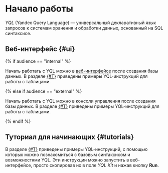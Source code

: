 # Начало работы

*YQL* (Yandex Query Language) — универсальный декларативный язык запросов к системам хранения
и обработки данных, основанный на SQL синтаксисе.

## Веб-интерфейс {#ui}

{% if audience == "internal" %}

Начать работать с YQL можно в [веб-интерфейсе](https://yql.yandex-team.ru/Tutorial/ydb_01_Create_demo_tables) после создания базы данных. В разделе [{#T}](../../quickstart.md#replace-data) приведены примеры YQL-инструкций для работы с таблицами.

{% else if audience == "external" %}

Начать работать с YQL можно в консоли управления после создания базы данных. В разделе [{#T}](../../quickstart.md#replace-data) приведены примеры YQL-инструкций для работы с таблицами.

{% endif %}

## Туториал для начинающих {#tutorials}

В разделе [{#T}](../tutorial/01_Create_demo_tables.md) приведены примеры YQL-инструкций, с помощью которых можно познакомиться с базовым синтаксисом и возможностями YQL. Эти инструкции можно запустить в веб-интерфейсе, просто скопировав их в поле *YQL Kit* и нажав кнопку **Run**.